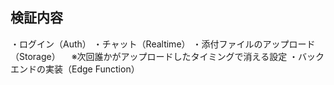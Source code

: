 ## 検証内容
・ログイン（Auth）
・チャット（Realtime）
・添付ファイルのアップロード（Storage）
　※次回誰かがアップロードしたタイミングで消える設定
・バックエンドの実装（Edge Function）